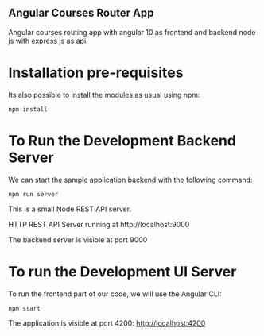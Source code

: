 
## Angular Courses Router App 

Angular courses routing app with angular 10 as frontend and backend node js with express js as api.

# Installation pre-requisites


Its also possible to install the modules as usual using npm:

    npm install 



# To Run the Development Backend Server
We can start the sample application backend with the following command:

    npm run server

This is a small Node REST API server.

HTTP REST API Server running at http://localhost:9000

The backend server is visible at port 9000

# To run the Development UI Server

To run the frontend part of our code, we will use the Angular CLI:

    npm start 

The application is visible at port 4200: [http://localhost:4200](http://localhost:4200)



